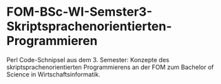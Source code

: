 # FOM-BSc-WI-Semster3-Skriptsprachenorientierten-Programmieren
Perl Code-Schnipsel aus dem 3. Semester: Konzepte des skriptsprachenorientierten Programmierens an der FOM zum Bachelor of Science in Wirtschaftsinformatik.
